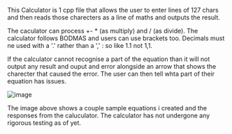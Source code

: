 This Calculator is 1 cpp file that allows the user to enter lines of 127 chars and then reads those charecters as a line of maths and outputs the result.

The caculator can process +- * (as multiply) and / (as divide).
The calculator follows BODMAS and users can use brackets too.
Decimals must ne used with a '.' rather than a ',' : so like 1.1 not 1,1.

If the calculator cannot recognise a part of the equation than it will not output any result and ouput and error alongside an arrow that shows the charecter that caused the error. The user can then tell whta part of their equation has issues.

![image](https://github.com/user-attachments/assets/371cf144-80e4-43f4-bd48-c1afbf5eafdc)

The image above shows a couple sample equations i created and the responses from the caluculator. The calculator has not undergone any rigorous testing as of yet.
